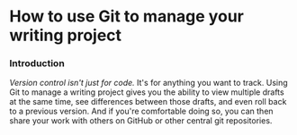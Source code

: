 # How to use Git to manage your writing project

### Introduction

*Version control isn't just for code.* It's for anything you want to track. Using Git to manage a writing project gives you the ability to view multiple drafts at the same time, see differences between those drafts, and even roll back to a previous version. And if you're comfortable doing so, you can then share your work with others on GitHub or other central git repositories.
